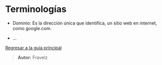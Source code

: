 # Terminologías

* Dominio: Es la dirección única que identifica,
un sitio web en internet, como google.com.

* ...

[Regresar a la guía principal](https://github.com/FraVelz/Curso-de-Hacking/tree/main?tab=readme-ov-file#5-osint)

> **Autor:** Fravelz
